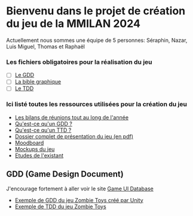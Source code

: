 # Bienvenu dans le projet de création du jeu de la MMILAN 2024
Actuellement nous sommes une équipe de 5 personnes: Séraphin, Nazar, Luis Miguel, Thomas et Raphaël
### Les fichiers obligatoires pour la réalisation du jeu
- [ ] [Le GDD](/concept/game_design.md)
- [ ] [La bible graphique]()
- [ ] [Le TDD]()
### Ici listé toutes les ressources utilisées pour la création du jeu
- [Les bilans de réunions tout au long de l'année](/concept/bilan_de_reu.md)
- [Qu'est-ce qu'un GDD ?](/concept/cours_game_design.pdf)
- [Qu'est-ce qu'un TTD ?](/concept/cours_technical_design_document.md)
- [Dossier complet de présentation du jeu (en pdf)]()
- [Moodboard]()
- [Mockups du jeu]()
- [Etudes de l'existant](https://www.figma.com/board/TzOCzQbDci5kVt4ebz25BO/Etude-de-l'existant?node-id=0-1&t=QVVMHzJ765sacZpZ-1)

## GDD (Game Design Document)
J'encourage fortement à aller voir le site [Game UI Database](https://www.gameuidatabase.com)

- [Exemple de GDD du jeu Zombie Toys créé par Unity](/concept/gdd_zombie_toys.pdf)
- [Exemple de TDD du jeu Zombie Toys](/concept/tdd_zombie_toys.pdf)
